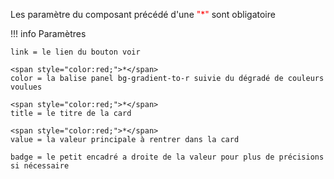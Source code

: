 Les paramètre du composant précédé d'une <span style="color:red;">"*"</span> sont obligatoire 

!!! info Paramètres

    link = le lien du bouton voir

    <span style="color:red;">*</span>
    color = la balise panel bg-gradient-to-r suivie du dégradé de couleurs voulues

    <span style="color:red;">*</span>
    title = le titre de la card

    <span style="color:red;">*</span>
    value = la valeur principale à rentrer dans la card

    badge = le petit encadré a droite de la valeur pour plus de précisions si nécessaire
